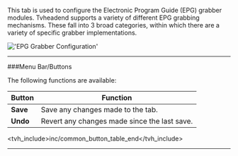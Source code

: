 This tab is used to configure the Electronic Program Guide (EPG) 
grabber modules. Tvheadend supports a variety of different EPG 
grabbing mechanisms. These fall into 3 broad categories, within which 
there are a variety of specific grabber implementations.

!['EPG Grabber Configuration'](static/img/doc/epggrabmodules.png)

---

###Menu Bar/Buttons

The following functions are available:

Button                      | Function
----------------------------|-------------------
**Save**                    | Save any changes made to the tab.
**Undo**                    | Revert any changes made since the last save.

<tvh_include>inc/common_button_table_end</tvh_include>

---





